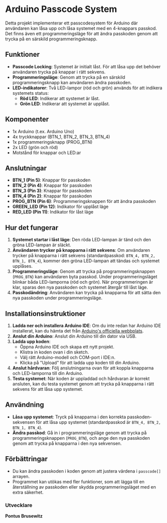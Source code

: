 # Arduino Passcode System

Detta projekt implementerar ett passcodesystem för Arduino där användaren kan låsa upp och låsa systemet med en 4-knappars passkod. Det finns även ett programmeringsläge för att ändra passkoden genom att trycka på en särskild programmeringsknapp.

## Funktioner

- **Passcode Locking**: Systemet är initialt låst. För att låsa upp det behöver användaren trycka på knappar i rätt sekvens.
- **Programmeringsläge**: Genom att trycka på en särskild programmeringsknapp kan användaren ändra passkoden.
- **LED-indikatorer**: Två LED-lampor (röd och grön) används för att indikera systemets status:
  - **Röd LED**: Indikerar att systemet är låst.
  - **Grön LED**: Indikerar att systemet är upplåst.

## Komponenter

- 1x Arduino (t.ex. Arduino Uno)
- 4x tryckknappar (BTN_1, BTN_2, BTN_3, BTN_4)
- 1x programmeringsknapp (PROG_BTN)
- 2x LED (grön och röd)
- Motstånd för knappar och LED:ar

## Anslutningar

- **BTN_1 (Pin 5)**: Knappar för passkoden
- **BTN_2 (Pin 4)**: Knappar för passkoden
- **BTN_3 (Pin 3)**: Knappar för passkoden
- **BTN_4 (Pin 2)**: Knappar för passkoden
- **PROG_BTN (Pin 6)**: Programmeringsknappen för att ändra passkoden
- **GREEN_LED (Pin 12)**: Indikator för upplåst läge
- **RED_LED (Pin 11)**: Indikator för låst läge

## Hur det fungerar

1. **Systemet startar i låst läge**: Den röda LED-lampan är tänd och den gröna LED-lampan är släckt.
2. **Användaren trycker på knapparna i rätt sekvens**: Om användaren trycker på knapparna i rätt sekvens (standardpasskod: `BTN_4, BTN_2, BTN_1, BTN_4`), kommer den gröna LED-lampan att tändas och systemet upplåses.
3. **Programmeringsläge**: Genom att trycka på programmeringsknappen (`PROG_BTN`) kan användaren byta passkod. Under programmeringsläget blinkar båda LED-lamporna (röd och grön). När programmeringen är klar, sparas den nya passkoden och systemet återgår till låst läge.
4. **Passkodändring**: Användaren kan trycka på knapparna för att sätta den nya passkoden under programmeringsläge.

## Installationsinstruktioner

1. **Ladda ner och installera Arduino IDE**: Om du inte redan har Arduino IDE installerat, kan du hämta det från [Arduino's officiella webbplats](https://www.arduino.cc/en/software).
2. **Anslut din Arduino**: Anslut din Arduino till din dator via USB.
3. **Ladda upp koden**:
   - Öppna Arduino IDE och skapa ett nytt projekt.
   - Klistra in koden ovan i din sketch.
   - Välj rätt Arduino-modell och COM-port i IDE:n.
   - Klicka på "Upload" för att ladda upp koden till din Arduino.
4. **Anslut hårdvaran**: Följ anslutningarna ovan för att koppla knapparna och LED-lamporna till din Arduino.
5. **Testa systemet**: När koden är uppladdad och hårdvaran är korrekt ansluten, kan du testa systemet genom att trycka på knapparna i rätt sekvens för att låsa upp systemet.

## Användning

- **Låsa upp systemet**: Tryck på knapparna i den korrekta passkoden-sekvensen för att låsa upp systemet (standardpasskod är `BTN_4, BTN_2, BTN_1, BTN_4`).
- **Ändra passkod**: Gå in i programmeringsläge genom att trycka på programmeringsknappen (`PROG_BTN`), och ange den nya passkoden genom att trycka på knapparna i den nya sekvensen.

## Förbättringar

- Du kan ändra passkoden i koden genom att justera värdena i `passcode[]` arrayen.
- Programmet kan utökas med fler funktioner, som att lägga till en återställning av passkoden eller skydda programmeringsläget med en extra säkerhet.

### Utvecklare  
**Pontus Brusewitz**